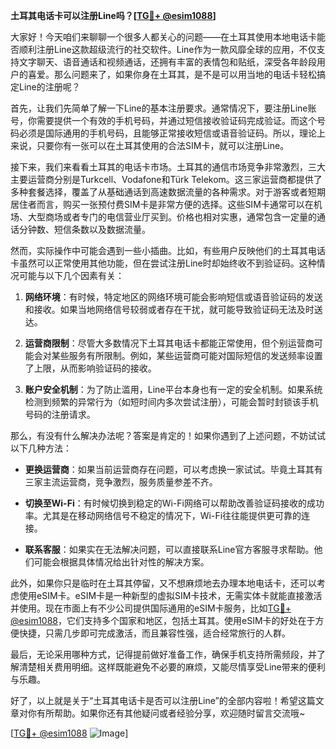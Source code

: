 **土耳其电话卡可以注册Line吗？[[TG💪+ @esim1088](https://t.me/s/esim1088)]**

大家好！今天咱们来聊聊一个很多人都关心的问题——在土耳其使用本地电话卡能否顺利注册Line这款超级流行的社交软件。Line作为一款风靡全球的应用，不仅支持文字聊天、语音通话和视频通话，还拥有丰富的表情包和贴纸，深受各年龄段用户的喜爱。那么问题来了，如果你身在土耳其，是不是可以用当地的电话卡轻松搞定Line的注册呢？

首先，让我们先简单了解一下Line的基本注册要求。通常情况下，要注册Line账号，你需要提供一个有效的手机号码，并通过短信接收验证码完成验证。而这个号码必须是国际通用的手机号码，且能够正常接收短信或语音验证码。所以，理论上来说，只要你有一张可以在土耳其使用的合法SIM卡，就可以注册Line。

接下来，我们来看看土耳其的电话卡市场。土耳其的通信市场竞争非常激烈，三大主要运营商分别是Turkcell、Vodafone和Türk Telekom。这三家运营商都提供了多种套餐选择，覆盖了从基础通话到高速数据流量的各种需求。对于游客或者短期居住者而言，购买一张预付费SIM卡是非常方便的选择。这些SIM卡通常可以在机场、大型商场或者专门的电信营业厅买到。价格也相对实惠，通常包含一定量的通话分钟数、短信条数以及数据流量。

然而，实际操作中可能会遇到一些小插曲。比如，有些用户反映他们的土耳其电话卡虽然可以正常使用其他功能，但在尝试注册Line时却始终收不到验证码。这种情况可能与以下几个因素有关：

1. **网络环境**：有时候，特定地区的网络环境可能会影响短信或语音验证码的发送和接收。如果当地网络信号较弱或者存在干扰，就可能导致验证码无法及时送达。
   
2. **运营商限制**：尽管大多数情况下土耳其电话卡都能正常使用，但个别运营商可能会对某些服务有所限制。例如，某些运营商可能对国际短信的发送频率设置了上限，从而影响验证码的接收。

3. **账户安全机制**：为了防止滥用，Line平台本身也有一定的安全机制。如果系统检测到频繁的异常行为（如短时间内多次尝试注册），可能会暂时封锁该手机号码的注册请求。

那么，有没有什么解决办法呢？答案是肯定的！如果你遇到了上述问题，不妨试试以下几种方法：

- **更换运营商**：如果当前运营商存在问题，可以考虑换一家试试。毕竟土耳其有三家主流运营商，竞争激烈，服务质量参差不齐。
  
- **切换至Wi-Fi**：有时候切换到稳定的Wi-Fi网络可以帮助改善验证码接收的成功率。尤其是在移动网络信号不稳定的情况下，Wi-Fi往往能提供更可靠的连接。

- **联系客服**：如果实在无法解决问题，可以直接联系Line官方客服寻求帮助。他们可能会根据具体情况给出针对性的解决方案。

此外，如果你只是临时在土耳其停留，又不想麻烦地去办理本地电话卡，还可以考虑使用eSIM卡。eSIM卡是一种新型的虚拟SIM卡技术，无需实体卡就能直接激活并使用。现在市面上有不少公司提供国际通用的eSIM卡服务，比如[TG💪+ @esim1088](https://t.me/s/esim1088)，它们支持多个国家和地区，包括土耳其。使用eSIM卡的好处在于方便快捷，只需几步即可完成激活，而且兼容性强，适合经常旅行的人群。

最后，无论采用哪种方式，记得提前做好准备工作，确保手机支持所需频段，并了解清楚相关费用明细。这样既能避免不必要的麻烦，又能尽情享受Line带来的便利与乐趣。

好了，以上就是关于“土耳其电话卡是否可以注册Line”的全部内容啦！希望这篇文章对你有所帮助。如果你还有其他疑问或者经验分享，欢迎随时留言交流哦~

[[TG💪+ @esim1088](https://t.me/s/esim1088) ![Image](https://i.postimg.cc/4NQfJmqS/Snipaste-2025-05-13-00-14-12.png)]